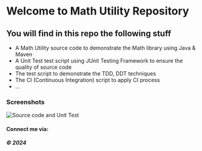 # Welcome to Math Utility Repository

## You will find in this repo the following stuff

* A Math Utility source code to demonstrate the Math library using Java & Maven
* A Unit Test test script using JUnit Testing Framework to ensure the quality of source code
* The test script to demonstrate the TDD, DDT techniques
* The CI (Continuous Integration) script to apply CI process 
* ...

### Screenshots
![Source code and Unit Test](https://github.com/nnh53/math-util-1805/assets/113448161/0b290c70-8649-4cca-81e5-efdcb64667e8)



#### Connect me via: 

##### &#169; 2024 
